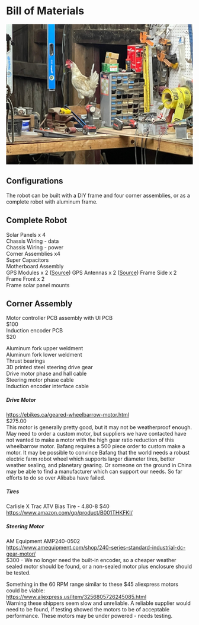 # Bill of Materials

<img src="images/shop.jpeg" alt="A photo of our shop, with a chicken on the workbench." width="1200"> 

## Configurations

The robot can be built with a DIY frame and four corner assemblies, or as a
complete robot with aluminum frame.

## Complete Robot

Solar Panels x 4  
Chassis Wiring - data  
Chassis Wiring - power  
Corner Assemblies x4  
Super Capacitors  
Motherboard Assembly  
GPS Modules x 2 ([Source](https://www.sparkfun.com/products/16481))
GPS Antennas x 2 ([Source](https://www.sparkfun.com/products/23814))
Frame Side x 2  
Frame Front x 2  
Frame solar panel mounts

## Corner Assembly

Motor controller PCB assembly with UI PCB  
\$100  
Induction encoder PCB  
\$20  

Aluminum fork upper weldment  
Aluminum fork lower weldment  
Thrust bearings  
3D printed steel steering drive gear  
Drive motor phase and hall cable  
Steering motor phase cable  
Induction encoder interface cable  

##### Drive Motor

https://ebikes.ca/geared-wheelbarrow-motor.html  
$275.00  
This motor is generally pretty good, but it may not be weatherproof enough.
May need to order a custom motor, but suppliers we have contacted have not
wanted to make a motor with the high gear ratio reduction of this wheelbarrow
motor. Bafang requires a 500 piece order to custom make a motor. It may be possible
to convince Bafang that the world needs a robust electric farm robot wheel which
supports larger diameter tires, better weather sealing, and planetary gearing.
Or someone on the ground in China may be able to find a manufacturer which can
support our needs. So far efforts to do so over Alibaba have failed.

##### Tires

Carlisle X Trac ATV Bias Tire - 4.80-8
$40  
https://www.amazon.com/gp/product/B001THKFKI/

##### Steering Motor

AM Equipment AMP240-0502  
https://www.amequipment.com/shop/240-series-standard-industrial-dc-gear-motor/  
\$300 - We no longer need the built-in encoder, so a cheaper weather sealed
motor should be found, or a non-sealed motor plus enclosure should be tested.

Something in the 60 RPM range similar to these \$45 aliexpress motors could be
viable:  
https://www.aliexpress.us/item/3256805726245085.html  
Warning these shippers seem slow and unreliable. A reliable supplier would
need to be found, if testing showed the motors to be of acceptable performance.
These motors may be under powered - needs testing.
